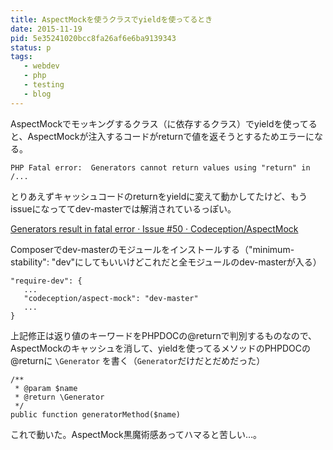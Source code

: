 ```yaml
---
title: AspectMockを使うクラスでyieldを使ってるとき
date: 2015-11-19
pid: 5e35241020bcc8fa26af6e6ba9139343
status: p
tags:
   - webdev
   - php
   - testing
   - blog
---
```


AspectMockでモッキングするクラス（に依存するクラス）でyieldを使ってると、AspectMockが注入するコードがreturnで値を返そうとするためエラーになる。

	PHP Fatal error:  Generators cannot return values using "return" in /...

とりあえずキャッシュコードのreturnをyieldに変えて動かしてたけど、もうissueになっててdev-masterでは解消されているっぽい。

[Generators result in fatal error · Issue #50 · Codeception/AspectMock][1]

Composerでdev-masterのモジュールをインストールする（"minimum-stability": "dev"にしてもいいけどこれだと全モジュールのdev-masterが入る）

	"require-dev": {
	   ...
	   "codeception/aspect-mock": "dev-master"
	   ...
	}

上記修正は返り値のキーワードをPHPDOCの@returnで判別するものなので、AspectMockのキャッシュを消して、yieldを使ってるメソッドのPHPDOCの@returnに `\Generator` を書く（`Generator`だけだとだめだった）

	/**
	 * @param $name
	 * @return \Generator
	 */
	public function generatorMethod($name)

これで動いた。AspectMock黒魔術感あってハマると苦しい…。

[1]:	https://github.com/Codeception/AspectMock/issues/50%0A